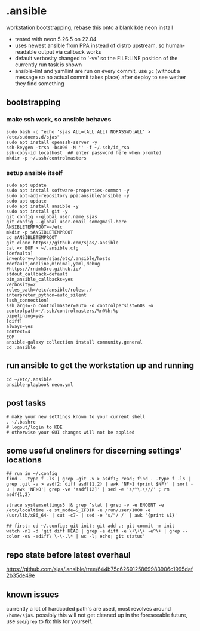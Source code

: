 # .ansible

workstation bootstrapping, rebase this onto a blank kde neon install

- tested with neon 5.26.5 on 22.04
- uses newest ansible from PPA instead of distro upstream, so human-readable output via callback works
- default verbosity changed to '-vv' so the FILE:LINE position of the currently run task is shown
- ansible-lint and yamllint are run on every commit, use `gc` (without a message so no actual commit takes place) after deploy to see wether they find something

## bootstrapping

### make ssh work, so ansible behaves
    sudo bash -c "echo 'sjas ALL=(ALL:ALL) NOPASSWD:ALL' > /etc/sudoers.d/sjas"
    sudo apt install openssh-server -y
    ssh-keygen -trsa -b4096 -N '' -f ~/.ssh/id_rsa
    ssh-copy-id localhost  ## enter password here when promted
    mkdir -p ~/.ssh/controlmasters

### setup ansible itself
    sudo apt update
    sudo apt install software-properties-common -y
    sudo apt-add-repository ppa:ansible/ansible -y
    sudo apt update
    sudo apt install ansible -y
    sudo apt install git -y
    git config --global user.name sjas
    git config --global user.email some@mail.here
    ANSIBLETEMPROOT=~/etc
    mkdir -p $ANSIBLETEMPROOT
    cd $ANSIBLETEMPROOT
    git clone https://github.com/sjas/.ansible
    cat << EOF > ~/.ansible.cfg
    [defaults]
    inventory=/home/sjas/etc/.ansible/hosts
    #default,oneline,minimal,yaml,debug
    #https://rndmh3ro.github.io/
    stdout_callback=default
    bin_ansible_callbacks=yes
    verbosity=2
    roles_path=/etc/ansible/roles:./
    interpreter_python=auto_silent
    [ssh_connection]
    ssh_args=-o controlmaster=auto -o controlpersist=60s -o controlpath=~/.ssh/controlmasters/%r@%h:%p
    pipelining=yes
    [diff]
    always=yes
    context=4
    EOF
	ansible-galaxy collection install community.general
    cd .ansible

## run ansible to get the workstation up and running
    cd ~/etc/.ansible
    ansible-playbook neon.yml

## post tasks

    # make your new settings known to your current shell
    . ~/.bashrc
    # logout/login to KDE
    # otherwise your GUI changes will not be applied

## some useful oneliners for discerning settings' locations

    ## run in ~/.config
    find . -type f -ls | grep .git -v > asdf1; read; find . -type f -ls | grep .git -v > asdf2; diff asdf{1,2} | awk 'NF>1 {print $NF}' | sort -u | awk 'NF>0'| grep -ve 'asdf[12]' | sed -e 's/^\.\///' ; rm asdf{1,2}

    strace systemsettings5 |& grep ^stat | grep -v -e ENOENT -e /etc/localtime -e st_mode=S_IFDIR -e /run/user/1000 -e /usr/lib/x86_64- | cut -c7- | sed -e 's/"/ /' | awk '{print $1}'

    ## first: cd ~/.config; git init; git add .; git commit -m init
    watch -n1 -d 'git diff HEAD | grep -e diff -e \+\+\+ -e^\+ | grep --color -e$ -ediff\ \-\-.\* | wc -l; echo; git status'

## repo state before latest overhaul

https://github.com/sjas/.ansible/tree/644b75c6260125869983906c1995daf2b35de49e

## known issues

currently a lot of hardcoded path's are used, most revolves around `/home/sjas`. possibly this will not get cleaned up in the foreseeable future, use `sed`/`grep` to fix this for yourself.
